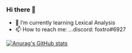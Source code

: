 ### Hi there 👋


- 🌱 I’m currently learning Lexical Analysis
- 📫 How to reach me: ...discord: foxtro#6927



[![Anurag's GitHub stats](https://github-readme-stats.vercel.app/api?username=foxtr0)](https://github.com/anuraghazra/github-readme-stats)

